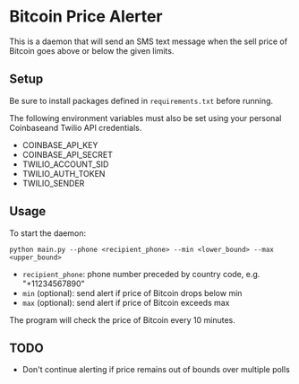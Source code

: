 # Bitcoin Price Alerter

This is a daemon that will send an SMS text message when the sell price
of Bitcoin goes above or below the given limits.

## Setup
Be sure to install packages defined in `requirements.txt` before
running.

The following environment variables must also be set using your personal
Coinbaseand Twilio API credentials.

- COINBASE_API_KEY
- COINBASE_API_SECRET
- TWILIO_ACCOUNT_SID
- TWILIO_AUTH_TOKEN
- TWILIO_SENDER

## Usage
To start the daemon:

`python main.py --phone <recipient_phone> --min <lower_bound> --max
    <upper_bound>`

- `recipient_phone`: phone number preceded by country code, e.g.
"+11234567890"
- `min` (optional): send alert if price of Bitcoin drops below min
- `max` (optional): send alert if price of Bitcoin exceeds max

The program will check the price of Bitcoin every 10 minutes.

## TODO
- Don't continue alerting if price remains out of bounds over multiple
polls